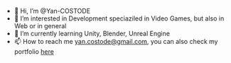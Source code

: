 - 👋 Hi, I’m @Yan-COSTODE
- 👀 I’m interested in Development speciaziled in Video Games, but also in Web or in general
- 🌱 I’m currently learning Unity, Blender, Unreal Engine
- 📫 How to reach me yan.costode@gmail.com, you can also check my portfolio [here](https://yancostode.com/)

<!---
Yan-COSTODE/Yan-COSTODE is a ✨ special ✨ repository because its `README.md` (this file) appears on your GitHub profile.
You can click the Preview link to take a look at your changes.
--->
